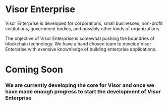 # Visor Enterprise

Visor Enterprise is developed for corporations, small businesses, non-profit institutions, government bodies, and possibly other kinds of organizations. 

The objective of Visor Enterprise is somewhat pushing the boundries of blockchain technology. We have a hand chosen team to develop Visor Enterprise with exensive knownledge of building enterprise applications.


# Coming Soon

### We are currently developing the core for Visor and once we have made enough progress to start the development of Visor Enterprise













